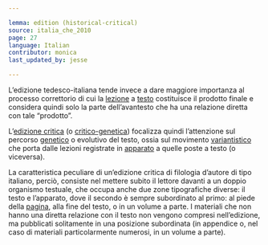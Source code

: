 ```yaml
---

lemma: edition (historical-critical)
source: italia_che_2010
page: 27
language: Italian
contributor: monica
last_updated_by: jesse

---
```

L’edizione tedesco-italiana tende invece a dare maggiore importanza al processo correttorio di cui la [lezione](readingVariant.html) a [testo](text.html) costituisce il prodotto finale e considera quindi solo la parte dell’avantesto che ha una relazione diretta con tale “prodotto”.

L’[edizione critica](editionCritical.html) (o [critico-genetica](editionGenetic.html)) focalizza quindi l’attenzione sul percorso [genetico](genesis.html) o evolutivo del testo, ossia sul movimento [variantistico](variantistica.html) che porta dalle lezioni registrate in [apparato](apparatusCritical.html) a quelle poste a testo (o viceversa).

La caratteristica peculiare di un’edizione critica di filologia d’autore di tipo italiano, perciò, consiste nel mettere subito il lettore davanti a un doppio organismo testuale, che occupa anche due zone tipografiche diverse: il testo e l’apparato, dove il secondo è sempre subordinato al primo: al piede della [pagina](page.html), alla fine del testo, o in un volume a parte. I materiali che non hanno una diretta relazione con il testo non vengono compresi nell’edizione, ma pubblicati solitamente in una posizione subordinata (in appendice o, nel caso di materiali particolarmente numerosi, in un volume a parte).
